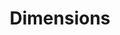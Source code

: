---
bigquery: https://console.cloud.google.com/bigquery?p=covid-19-dimensions-ai&page=table&d=data&t=publications
contributors: Digital Science, https://www.digital-science.com/
cost: Free for personal, non-commercial use.
description: Dimensions contains more than 100 million publications, ranging from
  articles published in scholarly journals, books and book chapters, to preprints
  and conference proceedings. All publications are contextualized with linked data
  sets, funding, publications, patents, clinical trials, and policy documents. You
  can also view associated categories, funders, institutions, and researcher profiles.
documentation: https://docs.dimensions.ai/bigquery/index.html
last_edit: Mon, 04 Apr 2022 19:04:00 GMT
location: https://www.dimensions.ai/products/free/
maintained_by: Digital Science, https://www.digital-science.com/
schema_fields: '[''publisher'', ''citations_count'', ''doi'', ''supporting_grant_ids'',
  ''abstract'', ''category_hrcs_rac'', ''legal_events'', ''issue'', ''id'', ''assignee_orgs'',
  ''pmcid'', ''original_title'', ''proceedings_title'', ''category_icrp_cso'', ''book_title'',
  ''filing_date'', ''granted_year'', ''publication_year'', ''citations'', ''associated_grant_ids'',
  ''established'', ''original_abstract'', ''date_normal'', ''associated_publication_arxiv_id'',
  ''funding_gbp'', ''funding_cad'', ''eisbn'', ''acknowledgements'', ''expiration_date'',
  ''associated_publication_pmid'', ''active_years'', ''organisation_details'', ''repository_id'',
  ''foa_number'', ''funding_details'', ''date_inserted'', ''ipcr'', ''altmetrics'',
  ''name'', ''resulting_publication_ids'', ''category_rcdc'', ''external_ids'', ''book_series_title'',
  ''category_for'', ''mesh_terms'', ''phase'', ''mesh_headings'', ''conditions'',
  ''description'', ''research_org_countries'', ''category_uoa'', ''authors'', ''conference'',
  ''embargo_date'', ''funding_nzd'', ''status'', ''acronyms'', ''funding_usd'', ''category_bra'',
  ''isbn'', ''clinical_trial_ids'', ''reference_ids'', ''pages'', ''funder_countries'',
  ''jurisdiction'', ''title'', ''category_hrcs_hc'', ''funding_cny'', ''research_org_cities'',
  ''interventions'', ''gender'', ''linkout'', ''funding_chf'', ''associated_publication_id'',
  ''research_orgs'', ''current_assignee'', ''category_icrp_ct'', ''funder_org_cities'',
  ''arxiv_id'', ''resulting_publication_doi'', ''repository_name'', ''patent_ids'',
  ''granted_date'', ''associated_publication_doi'', ''citation_string'', ''expiration_year'',
  ''original_assignee_countries'', ''research_org_country_names'', ''publication_ids'',
  ''brief_title'', ''family_id'', ''filing_status'', ''type'', ''funder_org_acronyms'',
  ''legal_status'', ''family_count'', ''source_id'', ''language'', ''funding_jpy'',
  ''family_members_ids'', ''date_modified'', ''year'', ''priority_date'', ''repository_url'',
  ''license'', ''end_year'', ''end_date'', ''inventor_names'', ''current_assignee_countries'',
  ''volume'', ''aliases'', ''researcher_ids'', ''current_assignee_orgs'', ''start_date'',
  ''labels'', ''relationships'', ''cpc'', ''date_print'', ''funder_orgs'', ''journal_lists'',
  ''assignee_countries'', ''funding_currency'', ''date'', ''email_address'', ''editors'',
  ''created_date'', ''acronym'', ''category_sdg'', ''categories'', ''open_access_categories_v2'',
  ''funding_aud'', ''parent_id'', ''address'', ''publication_date'', ''subtitles'',
  ''date_online'', ''metrics'', ''funding_eur'', ''research_org_state_names'', ''funder_org'',
  ''original_assignee'', ''funder_org_countries'', ''filing_year'', ''start_year'',
  ''cited_by_ids'', ''research_org_city_names'', ''links'', ''original_assignee_orgs'',
  ''wikipedia_url'', ''application_number'', ''open_access_categories'', ''funding_amount'',
  ''concepts'', ''priority_year'', ''date_imported_gbq'', ''category_hra'', ''research_org_state_codes'',
  ''grant_number'', ''journal'', ''funder_org_state_codes'', ''types'', ''pmid'',
  ''kind'', ''investigators'', ''registry'']'
shortname: dimensions
tags:
- scholarly literature
- patents
- funding
- clinical trials
- academic profiles
terms_of_use: 'Use of both the Dimensions COVID-19 dataset and full Dimensions dataset
  are subject to the Dimensions Terms of use: https://www.dimensions.ai/policies-terms-legal '
title: Dimensions
uuid: dcff88bd-fe6b-4fdb-8159-809bf9d7bc1c
---